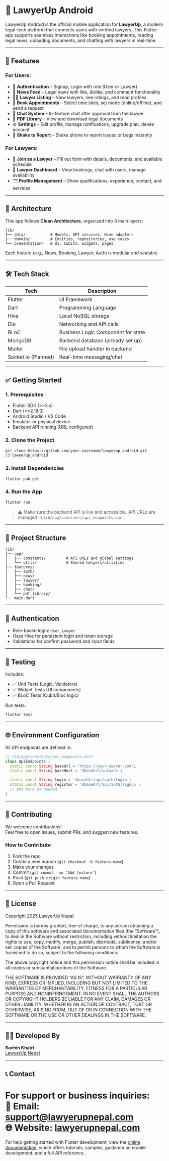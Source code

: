 # 📱 LawyerUp Android

LawyerUp Android is the official mobile application for **LawyerUp**, a modern legal-tech platform that connects users with verified lawyers. This Flutter app supports seamless interactions like booking appointments, reading legal news, uploading documents, and chatting with lawyers in real-time.

---

## 🚀 Features

### For Users:
- 🔐 **Authentication** – Signup, Login with role (User or Lawyer)
- 📰 **News Feed** – Legal news with like, dislike, and comment functionality
- 👩‍⚖️ **Lawyer Listing** – View lawyers, see ratings, and read profiles
- 📅 **Book Appointments** – Select time slots, set mode (online/offline), and send a request
- 💬 **Chat System** – In-feature chat after approval from the lawyer
- 📄 **PDF Library** – View and download legal documents
- ⚙️ **Settings** – Edit profile, manage notifications, upgrade plan, delete account
- 📲 **Shake to Report** – Shake phone to report issues or bugs instantly

### For Lawyers:
- 📝 **Join as a Lawyer** – Fill out form with details, documents, and available schedule
- 👤 **Lawyer Dashboard** – View bookings, chat with users, manage availability
- 🗂️ **Profile Management** – Show qualifications, experience, contact, and services


---

## 🧱 Architecture

This app follows **Clean Architecture**, organized into 3 main layers:

```
lib/
├── data/           # Models, API services, Hive adapters
├── domain/         # Entities, repositories, use cases
└── presentation/   # UI, Cubits, widgets, pages
```

Each feature (e.g., News, Booking, Lawyer, Auth) is modular and scalable.

---

## 🛠️ Tech Stack

| Tech        | Description                          |
|-------------|--------------------------------------|
| Flutter     | UI Framework                         |
| Dart        | Programming Language                 |
| Hive        | Local NoSQL storage                  |
| Dio         | Networking and API calls             |
| BLoC        | Business Logic Component for state   |
| MongoDB     | Backend database (already set up)    |
| Multer      | File upload handler in backend       |
| Socket.io (Planned) | Real-time messaging/chat     |

---

## ✅ Getting Started

### 1. Prerequisites

- Flutter SDK (>=3.x)
- Dart (>=2.18.0)
- Android Studio / VS Code
- Emulator or physical device
- Backend API running (URL configured)

### 2. Clone the Project

```bash
git clone https://github.com/your-username/lawyerup_android.git
cd lawyerup_android
```

### 3. Install Dependencies

```bash
flutter pub get
```

### 4. Run the App

```bash
flutter run
```

> ⚠️ Make sure the backend API is live and accessible. API URLs are managed in `lib/app/constants/api_endpoints.dart`.

---

## 📂 Project Structure

```
lib/
├── app/
│   ├── constants/         # API URLs and global settings
│   └── utils/             # Shared helpers/utilities
├── features/
│   ├── auth/
│   ├── news/
│   ├── lawyer/
│   ├── booking/
│   ├── chat/
│   └── pdf_library/
└── main.dart
```

---

## 🔐 Authentication

- Role-based login: `User`, `Lawyer`
- Uses Hive for persistent login and token storage
- Validations for confirm password and input fields

---

## 🧪 Testing

Includes:
- ✅ Unit Tests (Logic, Validators)
- ✅ Widget Tests (UI components)
- ✅ BLoC Tests (Cubit/Bloc logic)

Run tests:

```bash
flutter test
```

---

## 🌐 Environment Configuration

All API endpoints are defined in:

```dart
// lib/app/constants/api_endpoints.dart
class ApiEndpoints {
  static const String baseUrl = 'https://your-server.com';
  static const String baseHost = '$baseUrl/uploads';

  static const String login = '$baseUrl/api/auth/login';
  static const String register = '$baseUrl/api/auth/signup';
  // Add more as needed
}
```

---


## 🤝 Contributing

We welcome contributions!  
Feel free to open issues, submit PRs, and suggest new features.

### How to Contribute

1. Fork the repo
2. Create a new branch (`git checkout -b feature-name`)
3. Make your changes
4. Commit (`git commit -am 'Add feature'`)
5. Push (`git push origin feature-name`)
6. Open a Pull Request

---

## 📄 License

Copyright 2025 LawyerUp Nepal

Permission is hereby granted, free of charge, to any person obtaining a copy of this software and associated documentation files (the “Software”), to deal in the Software without restriction, including without limitation the rights to use, copy, modify, merge, publish, distribute, sublicense, and/or sell copies of the Software, and to permit persons to whom the Software is furnished to do so, subject to the following conditions:

The above copyright notice and this permission notice shall be included in all copies or substantial portions of the Software.

THE SOFTWARE IS PROVIDED “AS IS”, WITHOUT WARRANTY OF ANY KIND, EXPRESS OR IMPLIED, INCLUDING BUT NOT LIMITED TO THE WARRANTIES OF MERCHANTABILITY, FITNESS FOR A PARTICULAR PURPOSE AND NONINFRINGEMENT. IN NO EVENT SHALL THE AUTHORS OR COPYRIGHT HOLDERS BE LIABLE FOR ANY CLAIM, DAMAGES OR OTHER LIABILITY, WHETHER IN AN ACTION OF CONTRACT, TORT OR OTHERWISE, ARISING FROM, OUT OF OR IN CONNECTION WITH THE SOFTWARE OR THE USE OR OTHER DEALINGS IN THE SOFTWARE.

---

## 👨‍💻 Developed By

**Sachin Khatri**  
[LawyerUp Nepal](https://lawyerupnepal.com)

---

## 📞 Contact

For support or business inquiries:  
📧 Email: support@lawyerupnepal.com  
🌐 Website: [lawyerupnepal.com](https://lawyerupnepal.com)
=======
For help getting started with Flutter development, view the
[online documentation](https://docs.flutter.dev/), which offers tutorials,
samples, guidance on mobile development, and a full API reference..

